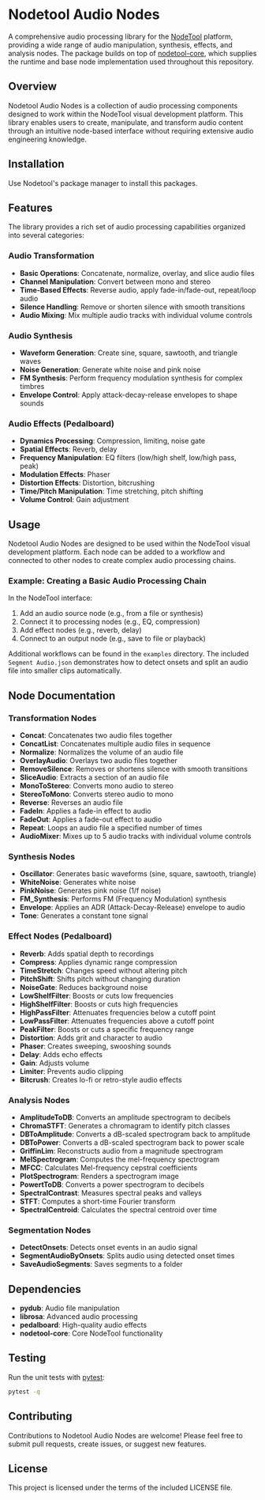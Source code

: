# Nodetool Audio Nodes

A comprehensive audio processing library for the [NodeTool](https://github.com/nodetool-ai/nodetool) platform, providing a wide range of audio manipulation, synthesis, effects, and analysis nodes. The package builds on top of [nodetool-core](https://github.com/nodetool-ai/nodetool-core), which supplies the runtime and base node implementation used throughout this repository.

## Overview

Nodetool Audio Nodes is a collection of audio processing components designed to work within the NodeTool visual development platform. This library enables users to create, manipulate, and transform audio content through an intuitive node-based interface without requiring extensive audio engineering knowledge.

## Installation

Use Nodetool's package manager to install this packages.

## Features

The library provides a rich set of audio processing capabilities organized into several categories:

### Audio Transformation

- **Basic Operations**: Concatenate, normalize, overlay, and slice audio files
- **Channel Manipulation**: Convert between mono and stereo
- **Time-Based Effects**: Reverse audio, apply fade-in/fade-out, repeat/loop audio
- **Silence Handling**: Remove or shorten silence with smooth transitions
- **Audio Mixing**: Mix multiple audio tracks with individual volume controls

### Audio Synthesis

- **Waveform Generation**: Create sine, square, sawtooth, and triangle waves
- **Noise Generation**: Generate white noise and pink noise
- **FM Synthesis**: Perform frequency modulation synthesis for complex timbres
- **Envelope Control**: Apply attack-decay-release envelopes to shape sounds

### Audio Effects (Pedalboard)

- **Dynamics Processing**: Compression, limiting, noise gate
- **Spatial Effects**: Reverb, delay
- **Frequency Manipulation**: EQ filters (low/high shelf, low/high pass, peak)
- **Modulation Effects**: Phaser
- **Distortion Effects**: Distortion, bitcrushing
- **Time/Pitch Manipulation**: Time stretching, pitch shifting
- **Volume Control**: Gain adjustment

## Usage

Nodetool Audio Nodes are designed to be used within the NodeTool visual development platform. Each node can be added to a workflow and connected to other nodes to create complex audio processing chains.

### Example: Creating a Basic Audio Processing Chain

In the NodeTool interface:

1. Add an audio source node (e.g., from a file or synthesis)
2. Connect it to processing nodes (e.g., EQ, compression)
3. Add effect nodes (e.g., reverb, delay)
4. Connect to an output node (e.g., save to file or playback)

Additional workflows can be found in the `examples` directory. The included
`Segment Audio.json` demonstrates how to detect onsets and split an audio file
into smaller clips automatically.

## Node Documentation

### Transformation Nodes

- **Concat**: Concatenates two audio files together
- **ConcatList**: Concatenates multiple audio files in sequence
- **Normalize**: Normalizes the volume of an audio file
- **OverlayAudio**: Overlays two audio files together
- **RemoveSilence**: Removes or shortens silence with smooth transitions
- **SliceAudio**: Extracts a section of an audio file
- **MonoToStereo**: Converts mono audio to stereo
- **StereoToMono**: Converts stereo audio to mono
- **Reverse**: Reverses an audio file
- **FadeIn**: Applies a fade-in effect to audio
- **FadeOut**: Applies a fade-out effect to audio
- **Repeat**: Loops an audio file a specified number of times
- **AudioMixer**: Mixes up to 5 audio tracks with individual volume controls

### Synthesis Nodes

- **Oscillator**: Generates basic waveforms (sine, square, sawtooth, triangle)
- **WhiteNoise**: Generates white noise
- **PinkNoise**: Generates pink noise (1/f noise)
- **FM_Synthesis**: Performs FM (Frequency Modulation) synthesis
- **Envelope**: Applies an ADR (Attack-Decay-Release) envelope to audio
- **Tone**: Generates a constant tone signal

### Effect Nodes (Pedalboard)

- **Reverb**: Adds spatial depth to recordings
- **Compress**: Applies dynamic range compression
- **TimeStretch**: Changes speed without altering pitch
- **PitchShift**: Shifts pitch without changing duration
- **NoiseGate**: Reduces background noise
- **LowShelfFilter**: Boosts or cuts low frequencies
- **HighShelfFilter**: Boosts or cuts high frequencies
- **HighPassFilter**: Attenuates frequencies below a cutoff point
- **LowPassFilter**: Attenuates frequencies above a cutoff point
- **PeakFilter**: Boosts or cuts a specific frequency range
- **Distortion**: Adds grit and character to audio
- **Phaser**: Creates sweeping, swooshing sounds
- **Delay**: Adds echo effects
- **Gain**: Adjusts volume
- **Limiter**: Prevents audio clipping
- **Bitcrush**: Creates lo-fi or retro-style audio effects

### Analysis Nodes

- **AmplitudeToDB**: Converts an amplitude spectrogram to decibels
- **ChromaSTFT**: Generates a chromagram to identify pitch classes
- **DBToAmplitude**: Converts a dB-scaled spectrogram back to amplitude
- **DBToPower**: Converts a dB-scaled spectrogram back to power scale
- **GriffinLim**: Reconstructs audio from a magnitude spectrogram
- **MelSpectrogram**: Computes the mel-frequency spectrogram
- **MFCC**: Calculates Mel-frequency cepstral coefficients
- **PlotSpectrogram**: Renders a spectrogram image
- **PowertToDB**: Converts a power spectrogram to decibels
- **SpectralContrast**: Measures spectral peaks and valleys
- **STFT**: Computes a short-time Fourier transform
- **SpectralCentroid**: Calculates the spectral centroid over time

### Segmentation Nodes

- **DetectOnsets**: Detects onset events in an audio signal
- **SegmentAudioByOnsets**: Splits audio using detected onset times
- **SaveAudioSegments**: Saves segments to a folder

## Dependencies

- **pydub**: Audio file manipulation
- **librosa**: Advanced audio processing
- **pedalboard**: High-quality audio effects
- **nodetool-core**: Core NodeTool functionality

## Testing

Run the unit tests with [pytest](https://docs.pytest.org/):

```bash
pytest -q
```

## Contributing

Contributions to Nodetool Audio Nodes are welcome! Please feel free to submit pull requests, create issues, or suggest new features.

## License

This project is licensed under the terms of the included LICENSE file.
